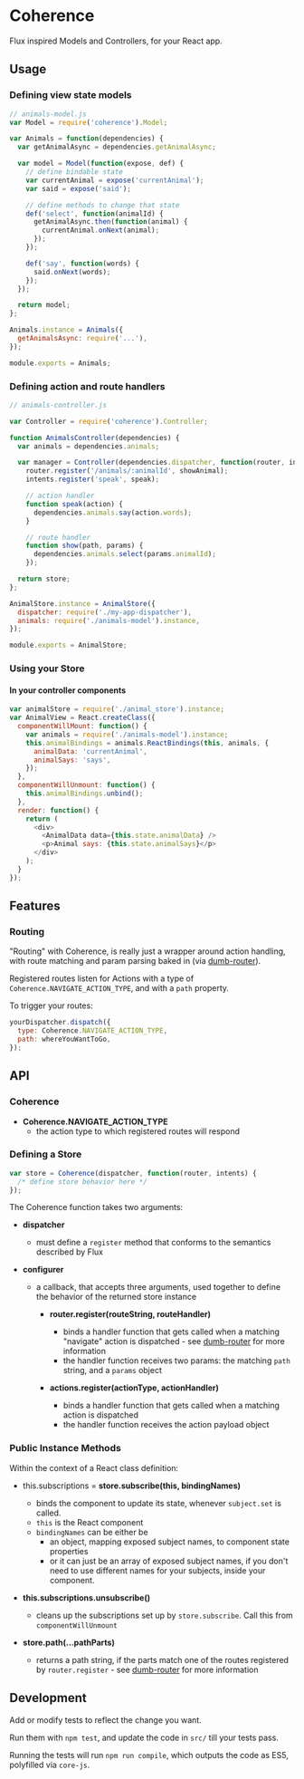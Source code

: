 # Coherence

Flux inspired Models and Controllers, for your React app.

## Usage

### Defining view state models

```javascript
// animals-model.js
var Model = require('coherence').Model;

var Animals = function(dependencies) {
  var getAnimalAsync = dependencies.getAnimalAsync;

  var model = Model(function(expose, def) {
    // define bindable state
    var currentAnimal = expose('currentAnimal');
    var said = expose('said');

    // define methods to change that state
    def('select', function(animalId) {
      getAnimalAsync.then(function(animal) {
        currentAnimal.onNext(animal);
      });
    });

    def('say', function(words) {
      said.onNext(words);
    });
  });

  return model;
};

Animals.instance = Animals({
  getAnimalsAsync: require('...'),
});

module.exports = Animals;
```

### Defining action and route handlers

```javascript
// animals-controller.js

var Controller = require('coherence').Controller;

function AnimalsController(dependencies) {
  var animals = dependencies.animals;

  var manager = Controller(dependencies.dispatcher, function(router, intents) {
    router.register('/animals/:animalId', showAnimal);
    intents.register('speak', speak);

    // action handler
    function speak(action) {
      dependencies.animals.say(action.words);
    }

    // route handler
    function show(path, params) {
      dependencies.animals.select(params.animalId);
    });

  return store;
};

AnimalStore.instance = AnimalStore({
  dispatcher: require('./my-app-dispatcher'),
  animals: require('./animals-model').instance,
});

module.exports = AnimalStore;
```

### Using your Store

#### In your controller components

```javascript
var animalStore = require('./animal_store').instance;
var AnimalView = React.createClass({
  componentWillMount: function() {
    var animals = require('./animals-model').instance;
    this.animalBindings = animals.ReactBindings(this, animals, {
      animalData: 'currentAnimal',
      animalSays: 'says',
    });
  },
  componentWillUnmount: function() {
    this.animalBindings.unbind();
  },
  render: function() {
    return (
      <div>
        <AnimalData data={this.state.animalData} />
        <p>Animal says: {this.state.animalSays}</p>
      </div>
    );
  }
});
```

## Features

### Routing

"Routing" with Coherence, is really just a wrapper around action handling, with
route matching and param parsing baked in (via
[dumb-router](https://github.com/clalimarmo/dumb-router)).

Registered routes listen for Actions with a type of
`Coherence.NAVIGATE_ACTION_TYPE`, and with a `path` property.

To trigger your routes:

```javascript
yourDispatcher.dispatch({
  type: Coherence.NAVIGATE_ACTION_TYPE,
  path: whereYouWantToGo,
});
```

## API

### Coherence

- __Coherence.NAVIGATE_ACTION_TYPE__
  - the action type to which registered routes will respond

### Defining a Store

```javascript
var store = Coherence(dispatcher, function(router, intents) {
  /* define store behavior here */
});
```
The Coherence function takes two arguments:

- __dispatcher__
  - must define a `register` method that conforms to the semantics described by
    Flux

- __configurer__
  - a callback, that accepts three arguments, used together to define the
    behavior of the returned store instance

    - __router.register(routeString, routeHandler)__
      - binds a handler function that gets called when a matching "navigate"
        action is dispatched - see
        [dumb-router](https://github.com/clalimarmo/dumb-router#dumb-router)
        for more information
      - the handler function receives two params: the matching `path` string,
        and a `params` object

    - __actions.register(actionType, actionHandler)__
      - binds a handler function that gets called when a matching action is dispatched
      - the handler function receives the action payload object

### Public Instance Methods

Within the context of a React class definition:

- this.subscriptions = __store.subscribe(this, bindingNames)__
  - binds the component to update its state, whenever `subject.set` is called.
  - `this` is the React component
  - `bindingNames` can be either be
    - an object, mapping exposed subject names, to component state properties
    - or it can just be an array of exposed subject names, if you don't need
      to use different names for your subjects, inside your component.

- __this.subscriptions.unsubscribe()__
  - cleans up the subscriptions set up by `store.subscribe`. Call this from
    `componentWillUnmount`

- __store.path(...pathParts)__
  - returns a path string, if the parts match one of the routes registered by
    `router.register` - see
    [dumb-router](https://github.com/clalimarmo/dumb-router#dumb-router) for
    more information

## Development

Add or modify tests to reflect the change you want.

Run them with `npm test`, and update the code in `src/` till your tests pass.

Running the tests will run `npm run compile`, which outputs the code as ES5,
polyfilled via `core-js`.
